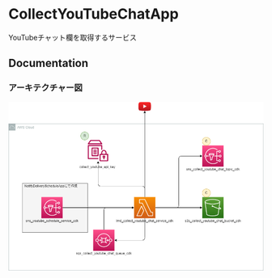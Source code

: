 
# CollectYouTubeChatApp

YouTubeチャット欄を取得するサービス

## Documentation

### アーキテクチャー図

![アーキテクチャー図](./doc/architecture.png)